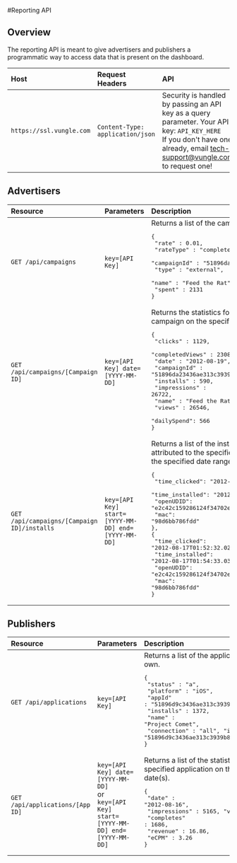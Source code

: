 #Reporting API
## Overview

The reporting API is meant to give advertisers and publishers a programmatic way to access data that is present on the dashboard.

|Host           |Request Headers        |API            |
| :-----------  | :-------------------  |:-----------   |
|`https://ssl.vungle.com`         |`Content-Type: application/json`         |Security is handled by passing an API key as a query parameter. Your API key: `API_KEY_HERE` <br> If you don't have one already, email <a href="mailto:tech-support@vungle.com?Subject=API%20Key%20Request" target="_top">tech-support@vungle.com</a> to request one!|

## Advertisers

|Resource       |Parameters             |Description    |
| :-----------  | :-------------------  |:-----------   |
|`GET /api/campaigns`         |`key=[API Key]`         | Returns a list of the campaigns you own. <br><pre>{<br>   "rate" : 0.01,<br>   "rateType" : "complete",<br>   "campaignId" : "51896da23436ae313c3939b9",<br>   "type" : "external",<br>   "name" : "Feed the Rat",<br>   "spent" : 2131<br>} </pre>|
|`GET /api/campaigns/[Campaign ID]`         |`key=[API Key] date=[YYYY-MM-DD]`         | Returns the statistics for the specified campaign on the specified date. <br><pre>{<br>   "clicks" : 1129,<br>   "completedViews" : 23080,<br>   "date" : "2012-08-19",<br>   "campaignId" : "51896da23436ae313c3939b9",<br>   "installs" : 590,<br>   "impressions" : 26722,<br>   "name" : "Feed the Rat",<br>   "views" : 26546,<br>   "dailySpend": 566<br>} </pre>|
|`GET /api/campaigns/[Campaign ID]/installs`         |`key=[API Key] start=[YYYY-MM-DD] end=[YYYY-MM-DD]`         | Returns a list of the installs that have been attributed to the specified campaign during the specified date range. <br> <pre>{<br>    "time_clicked": "2012-08-17T01:52:32.024Z",<br>   "time_installed": "2012-08-17T01:54:33.034Z",<br>   "openUDID": "e2c42c159286124f34702e770cc702240c2707e8",<br>   "mac": "98d6bb786fdd"<br>},<br>{<br>   "time_clicked": "2012-08-17T01:52:32.024Z",<br>   "time_installed": "2012-08-17T01:54:33.034Z",<br>   "openUDID": "e2c42c159286124f34702e770cc702240c2707e8",<br>   "mac": "98d6bb786fdd"<br>} </pre>|

## Publishers

|Resource       |Parameters             |Description    |
| :-----------  | :-------------------  |:-----------   |
|`GET /api/applications`         |`key=[API Key]`         | Returns a list of the applications you own. <br><pre>{<br>   "status" : "a",<br>   "platform" : "iOS",<br>   "appId" : "51896d9c3436ae313c3939b8",<br>   "installs" : 1372,<br>   "name" : "Project Comet",<br>   "connection" : "all", "id": "51896d9c3436ae313c3939b8"<br>} </pre>|
|`GET /api/applications/[App ID]`         |`key=[API Key] date=[YYYY-MM-DD]` <br> or <br> `key=[API Key] start=[YYYY-MM-DD] end=[YYYY-MM-DD]` | Returns a list of the statistics for the specified application on the specified date(s). <br><pre>{<br>  "date" : "2012-08-16",<br>  "impressions" : 5165, "views" : 5156,<br>  "completes" : 1686,<br>  "revenue" : 16.86,<br>  "eCPM" : 3.26<br>}</pre>|